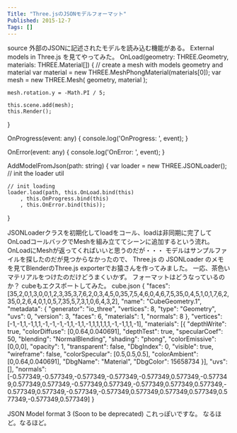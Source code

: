```yaml
---
Title: "Three.jsのJSONモデルフォーマット"
Published: 2015-12-7
Tags: []
---
```





source
外部のJSONに記述されたモデルを読み込む機能がある。
External models in Three.js
を見てやってみた。
OnLoad(geometry: THREE.Geometry, materials: THREE.Material[]) {
    // create a mesh with models geometry and material
    var material = new THREE.MeshPhongMaterial(materials[0]);
    var mesh = new THREE.Mesh(
        geometry,
        material
    );

    mesh.rotation.y = -Math.PI / 5;

    this.scene.add(mesh);
    this.Render();
}

OnProgress(event: any) {
    console.log('OnProgress: ', event);
}

OnError(event: any) {
    console.log('OnError: ', event);
}

AddModelFromJson(path: string) {
    var loader = new THREE.JSONLoader(); // init the loader util

    // init loading
    loader.load(path, this.OnLoad.bind(this)
        , this.OnProgress.bind(this)
        , this.OnError.bind(this));
}

JSONLoaderクラスを初期化してloadをコール、loadは非同期に完了してOnLoadコールバックでMeshを組み立ててシーンに追加するという流れ。
OnLoadにMeshが返ってくればいいと思うのだが・・・
モデルはサンプルファイルを探したのだが見つからなかったので、
Three.js の JSONLoader のメモ
を見てBlenderのThree.js exporterでお猿さんを作ってみました。
一応、茶色いマテリアルをつけたのだけどうまくいかず。
フォーマットはどうなっているのか？
cubeもエクスポートしてみた。
cube.json
{
    "faces": [35,2,0,1,3,0,0,1,2,3,35,3,7,6,2,0,3,4,5,0,35,7,5,4,6,0,4,6,7,5,35,0,4,5,1,0,1,7,6,2,35,0,2,6,4,0,1,0,5,7,35,5,7,3,1,0,6,4,3,2],
    "name": "CubeGeometry.1",
    "metadata": {
        "generator": "io_three",
        "vertices": 8,
        "type": "Geometry",
        "uvs": 0,
        "version": 3,
        "faces": 6,
        "materials": 1,
        "normals": 8
    },
    "vertices": [-1,-1,1,-1,1,1,-1,-1,-1,-1,1,-1,1,-1,1,1,1,1,1,-1,-1,1,1,-1],
    "materials": [{
        "depthWrite": true,
        "colorDiffuse": [0,0.64,0.040691],
        "depthTest": true,
        "specularCoef": 50,
        "blending": "NormalBlending",
        "shading": "phong",
        "colorEmissive": [0,0,0],
        "opacity": 1,
        "transparent": false,
        "DbgIndex": 0,
        "visible": true,
        "wireframe": false,
        "colorSpecular": [0.5,0.5,0.5],
        "colorAmbient": [0,0.64,0.040691],
        "DbgName": "Material",
        "DbgColor": 15658734
    }],
    "uvs": [],
    "normals": [-0.577349,-0.577349,-0.577349,-0.577349,-0.577349,0.577349,-0.577349,0.577349,0.577349,-0.577349,0.577349,-0.577349,0.577349,0.577349,-0.577349,0.577349,-0.577349,-0.577349,0.577349,0.577349,0.577349,0.577349,-0.577349,0.577349]
}

JSON Model format 3 (Soon to be deprecated)
これっぽいですな。
なるほど。なるほど。
